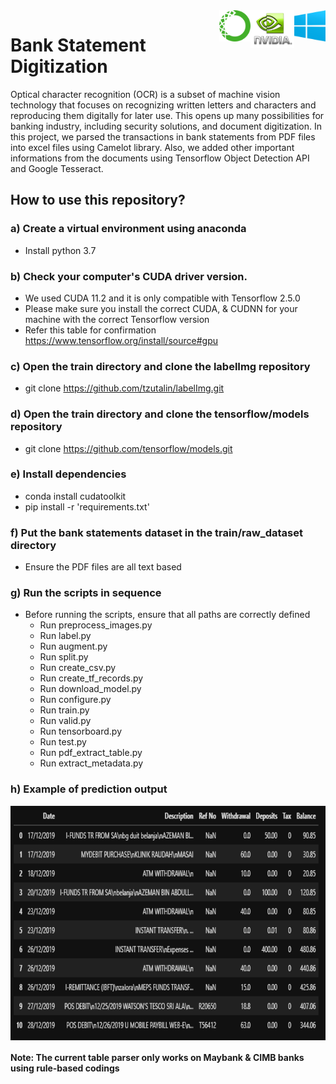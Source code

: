 <div style="text-align:right"><img src="./references/windows.png" width="50" height="50" align="right"/></div>
<div style="text-align:right"><img src="./references/cuda.png" width="70" height="60" align="right"/></div>
<div style="text-align:right"><img src="./references/anaconda.png" width="50" height="50" align="right"/></div>

# Bank Statement Digitization
Optical character recognition (OCR) is a subset of machine vision technology that focuses on recognizing written letters and characters and reproducing them digitally for later use. This opens up many possibilities for banking industry, including security solutions, and document digitization. In this project, we parsed the transactions in bank statements from PDF files into excel files using Camelot library. Also, we added other important informations from the documents using Tensorflow Object Detection API and Google Tesseract.

## How to use this repository?
### <b>a) Create a virtual environment using anaconda</b>
  - Install python 3.7

### <b>b) Check your computer's CUDA driver version.</b>
  - We used CUDA 11.2 and it is only compatible with Tensorflow 2.5.0
  - Please make sure you install the correct CUDA, & CUDNN for your machine with the correct Tensorflow version
  - Refer this table for confirmation https://www.tensorflow.org/install/source#gpu
  
### <b>c) Open the train directory and clone the labelImg repository</b>
  - git clone https://github.com/tzutalin/labelImg.git
  
### <b>d) Open the train directory and clone the tensorflow/models repository</b>
  - git clone https://github.com/tensorflow/models.git
  
### <b>e) Install dependencies</b>
  - conda install cudatoolkit
  - pip install -r 'requirements.txt'

### <b>f) Put the bank statements dataset in the train/raw_dataset directory</b>
  - Ensure the PDF files are all text based
  
### <b>g) Run the scripts in sequence</b>
  - Before running the scripts, ensure that all paths are correctly defined
    - Run preprocess_images.py
    - Run label.py
    - Run augment.py
    - Run split.py
    - Run create_csv.py
    - Run create_tf_records.py
    - Run download_model.py
    - Run configure.py
    - Run train.py
    - Run valid.py
    - Run tensorboard.py
    - Run test.py
    - Run pdf_extract_table.py
    - Run extract_metadata.py

### <b>h) Example of prediction output</b>

<img src="./references/output_cimb.PNG" width="750" height="375" align="center"/>


#### Note: The current table parser only works on Maybank & CIMB banks using rule-based codings
